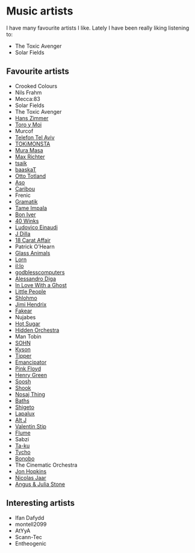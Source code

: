 # Music artists
I have many favourite artists I like. Lately I have been really liking listening to:
- The Toxic Avenger
- Solar Fields

## Favourite artists
- Crooked Colours
- Nils Frahm
- Mecca:83
- Solar Fields
- The Toxic Avenger
- [Hans Zimmer](https://soundcloud.com/hanszimmer)
- [Toro y Moi](https://soundcloud.com/toroymoi)
- Murcof
- [Telefon Tel Aviv](https://soundcloud.com/telefon-tel-aviv)
- [TOKiMONSTA](https://soundcloud.com/tokimonsta)
- [Mura Masa](https://soundcloud.com/muramasamusic)
- [Max Richter](https://soundcloud.com/max-richter)
- [tsaik](https://soundcloud.com/tsaik)
- [baaskaT](https://soundcloud.com/baaskat-beats)
- [Otto Totland](https://soundcloud.com/sonic-pieces/otto-a-totland-seveen)
- [Aso](https://soundcloud.com/aricogle)
- [Caribou](https://soundcloud.com/caribouband)
- Frenic
- [Gramatik](https://soundcloud.com/gramatik)
- [Tame Impala](https://soundcloud.com/tame-impala)
- [Bon Iver](https://soundcloud.com/boniver)
- [40 Winks](https://soundcloud.com/40winks)
- [Ludovico Einaudi](https://soundcloud.com/ludovicoeinaudi)
- [J Dilla](https://soundcloud.com/jdilla)
- [18 Carat Affair](https://soundcloud.com/18carataffair)
- Patrick O’Hearn
- [Glass Animals](https://soundcloud.com/glassanimals)
- [Lorn](https://soundcloud.com/lorn)
- [il:lo](https://soundcloud.com/il-lomusic)
- [godblesscomputers](https://soundcloud.com/godblesscomputers)
- [Alessandro Diga](https://soundcloud.com/alessandro-diga)
- [In Love With a Ghost](https://soundcloud.com/in-love-with-a-ghost)
- [Little People](https://soundcloud.com/littlepeoplemusic)
- [Shlohmo](https://soundcloud.com/shlohmo)
- [Jimi Hendrix](https://soundcloud.com/jimihendrix)
- [Fakear](https://soundcloud.com/fakear)
- Nujabes
- [Hot Sugar](https://soundcloud.com/hotsugar)
- [Hidden Orchestra](https://soundcloud.com/hiddenorchestra)
- Man Tobin
- [SOHN](https://soundcloud.com/sohn)
- [Kyson](https://soundcloud.com/kyson)
- [Tipper](https://soundcloud.com/tippermusic)
- [Emancipator](https://soundcloud.com/emancipator)
- [Pink Floyd](https://soundcloud.com/officialpinkfloyd)
- [Henry Green](https://soundcloud.com/henrygreenmusic)
- [Soosh](https://soundcloud.com/soosh)
- [Shook](https://soundcloud.com/shookshookshook)
- [Nosaj Thing](https://soundcloud.com/nosajthing)
- [Baths](https://soundcloud.com/bathsmusic)
- [Shigeto](https://soundcloud.com/shigeto)
- [Lapalux](https://soundcloud.com/lapalux)
- [Alt J](https://soundcloud.com/alt-j)
- [Valentin Stip](https://soundcloud.com/valentinstip)
- [Flume](https://soundcloud.com/flume)
- Sabzi
- [Ta-ku](https://soundcloud.com/takugotbeats)
- [Tycho](https://soundcloud.com/tycho)
- [Bonobo](https://soundcloud.com/bonobo)
- The Cinematic Orchestra
- [Jon Hopkins](https://soundcloud.com/jonhopkins)
- [Nicolas Jaar](https://soundcloud.com/nicolas-jaar)
- [Angus & Julia Stone](https://soundcloud.com/angusandjuliastone)

## Interesting artists
- Ifan Dafydd
- montell2099
- AtYyA
- Scann-Tec
- Entheogenic